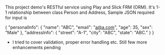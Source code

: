 This project demo's RESTful service using Play and Slick FRM (ORM). It's 1-1 relationship between class Person and Address, Sample JSON required for input is 

{
    "personalInfo": {
        "name": "ABC",
        "email": "a@a.com",
        "age": 35,
        "sex": "Male"
    },
    "addressInfo": {
        "street": "A-1",
        "city": "ABC",
        "state": "ABC."
    }
}

- I tried to cover validation, proper error handling etc. Still few more enhancements pending
